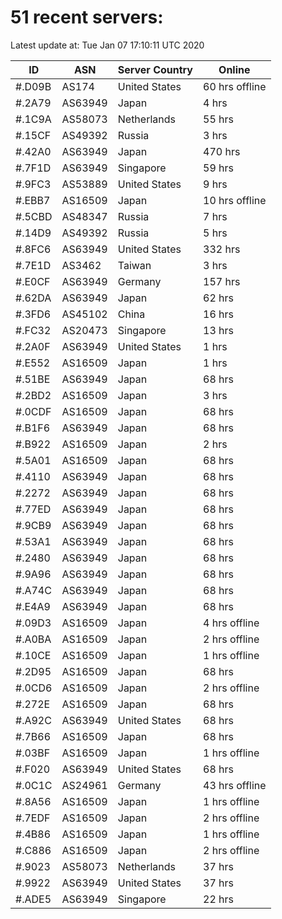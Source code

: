 # 51 recent servers:

Latest update at: Tue Jan 07 17:10:11 UTC 2020

| ID | ASN | Server Country | Online |
| -- | --- | -------------- | ------ |
| #.D09B | AS174 | United States | 60 hrs offline |
| #.2A79 | AS63949 | Japan | 4 hrs |
| #.1C9A | AS58073 | Netherlands | 55 hrs |
| #.15CF | AS49392 | Russia | 3 hrs |
| #.42A0 | AS63949 | Japan | 470 hrs |
| #.7F1D | AS63949 | Singapore | 59 hrs |
| #.9FC3 | AS53889 | United States | 9 hrs |
| #.EBB7 | AS16509 | Japan | 10 hrs offline |
| #.5CBD | AS48347 | Russia | 7 hrs |
| #.14D9 | AS49392 | Russia | 5 hrs |
| #.8FC6 | AS63949 | United States | 332 hrs |
| #.7E1D | AS3462 | Taiwan | 3 hrs |
| #.E0CF | AS63949 | Germany | 157 hrs |
| #.62DA | AS63949 | Japan | 62 hrs |
| #.3FD6 | AS45102 | China | 16 hrs |
| #.FC32 | AS20473 | Singapore | 13 hrs |
| #.2A0F | AS63949 | United States | 1 hrs |
| #.E552 | AS16509 | Japan | 1 hrs |
| #.51BE | AS63949 | Japan | 68 hrs |
| #.2BD2 | AS16509 | Japan | 3 hrs |
| #.0CDF | AS16509 | Japan | 68 hrs |
| #.B1F6 | AS63949 | Japan | 68 hrs |
| #.B922 | AS16509 | Japan | 2 hrs |
| #.5A01 | AS16509 | Japan | 68 hrs |
| #.4110 | AS63949 | Japan | 68 hrs |
| #.2272 | AS63949 | Japan | 68 hrs |
| #.77ED | AS63949 | Japan | 68 hrs |
| #.9CB9 | AS63949 | Japan | 68 hrs |
| #.53A1 | AS63949 | Japan | 68 hrs |
| #.2480 | AS63949 | Japan | 68 hrs |
| #.9A96 | AS63949 | Japan | 68 hrs |
| #.A74C | AS63949 | Japan | 68 hrs |
| #.E4A9 | AS63949 | Japan | 68 hrs |
| #.09D3 | AS16509 | Japan | 4 hrs offline |
| #.A0BA | AS16509 | Japan | 2 hrs offline |
| #.10CE | AS16509 | Japan | 1 hrs offline |
| #.2D95 | AS16509 | Japan | 68 hrs |
| #.0CD6 | AS16509 | Japan | 2 hrs offline |
| #.272E | AS16509 | Japan | 68 hrs |
| #.A92C | AS63949 | United States | 68 hrs |
| #.7B66 | AS16509 | Japan | 68 hrs |
| #.03BF | AS16509 | Japan | 1 hrs offline |
| #.F020 | AS63949 | United States | 68 hrs |
| #.0C1C | AS24961 | Germany | 43 hrs offline |
| #.8A56 | AS16509 | Japan | 1 hrs offline |
| #.7EDF | AS16509 | Japan | 2 hrs offline |
| #.4B86 | AS16509 | Japan | 1 hrs offline |
| #.C886 | AS16509 | Japan | 2 hrs offline |
| #.9023 | AS58073 | Netherlands | 37 hrs |
| #.9922 | AS63949 | United States | 37 hrs |
| #.ADE5 | AS63949 | Singapore | 22 hrs |

